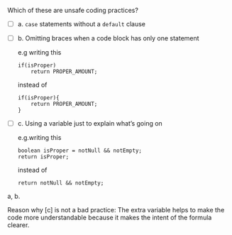 <panel header="{{ icon_Q_A }} Which are unsafe practices?">
<question>

Which of these are unsafe coding practices?

- [ ] a. `case` statements without a `default` clause

- [ ] b. Omitting braces when a code block has only one statement

    e.g writing this
    
    ```
    if(isProper)
        return PROPER_AMOUNT;
    ```
    
    instead of
    
    ```
    if(isProper){
        return PROPER_AMOUNT;
    }
    ```

- [ ] c. Using a variable just to explain what’s going on

    e.g.writing this
    
    ```
    boolean isProper = notNull && notEmpty;
    return isProper;
    ```
    
    instead of
    
    ```
    return notNull && notEmpty;
    ```

<div slot="answer">

a, b.
 
Reason why [c] is not a bad practice: The extra variable helps to make the code more understandable because it makes the intent of the formula clearer. 

</div>
</question>
</panel>
